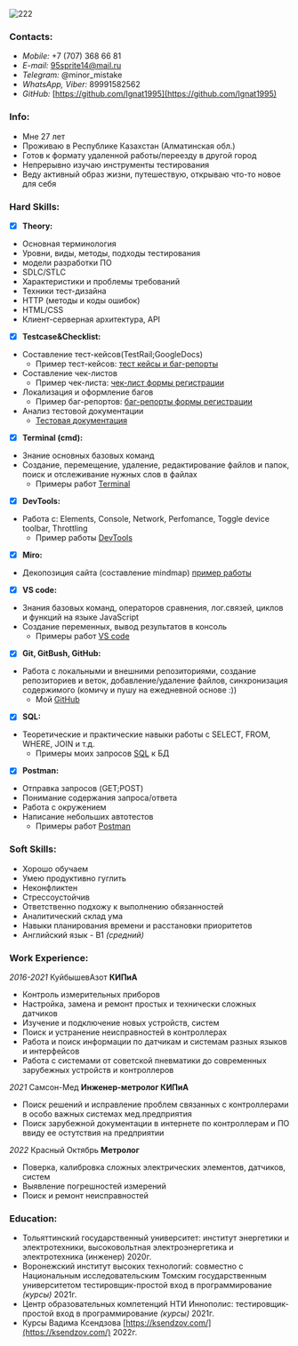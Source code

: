    ![222](https://user-images.githubusercontent.com/116075812/200736930-4f2e34e1-045f-49bf-b153-1a4d0103a82a.png)

### Contacts:                                      

- *Mobile:* +7 (707) 368 66 81                                                   
- *E-mail:* 95sprite14@mail.ru                                 
- *Telegram:* @minor_mistake
- *WhatsApp, Viber:* 89991582562
- *GitHub:* [https://github.com/Ignat1995](https://github.com/Ignat1995) 

### Info:
- Мне 27 лет
- Проживаю в Республике Казахстан (Алматинская обл.)
- Готов к формату удаленной работы/переезду в другой город
- Непрерывно изучаю инструменты тестирования
- Веду активный образ жизни, путешествую, открываю что-то новое для себя

### Hard Skills:
- [x] **Theory:**
- Основная терминология 
- Уровни, виды, методы, подходы тестирования
- модели разработки ПО
- SDLC/STLC
- Характеристики и проблемы требований
- Техники тест-дизайна
- HTTP (методы и коды ошибок)
- HTML/CSS
- Клиент-серверная архитектура, API 

- [x] **Testcase&Checklist:**
- Составление тест-кейсов(TestRail;GoogleDocs)
  - Пример тест-кейсов: [тест кейсы и баг-репорты](https://docs.google.com/spreadsheets/d/1pREPjtdDtNXB-LLr9hpVTsbWP8frbFp_e21R-rZiIYc/edit#gid=0)
- Составление чек-листов
  - Пример чек-листа: [чек-лист формы регистрации](https://docs.google.com/spreadsheets/d/1mYV1ti2Fw7lQYTqO0oiKyAfg9qxLwm0aevDk0C9kxSo/edit#gid=0)
- Локализация и оформление багов
  - Пример баг-репортов: [баг-репорты формы регистрации](https://docs.google.com/spreadsheets/d/1mYV1ti2Fw7lQYTqO0oiKyAfg9qxLwm0aevDk0C9kxSo/edit#gid=753364274)
- Анализ тестовой документации
  - [Тестовая документация](https://docs.google.com/document/d/1jGF0tq0qTNDjJHcJM9VDKCMQIVS7e66vuE1ftSDAY3c/edit)
- [x] **Terminal (cmd):**
- Знание основных базовых команд
- Создание, перемещение, удаление, редактирование файлов и папок, поиск и отслеживание нужных слов в файлах
  - Примеры работ [Terminal](https://github.com/Ignat1995/Terminal)
- [x] **DevTools:**
- Работа с: Elements, Console, Network, Perfomance, Toggle device toolbar, Throttling
  - Пример работы [DevTools](https://disk.yandex.ru/i/j0wKj1PjWvB6iA)
 
- [x] **Miro:**
- Декопозиция сайта (составление mindmap) [пример работы](https://drive.google.com/file/d/117H3i5yWS2pNNsyYBocC0O7b2I8ZUCZn/view?usp=sharing)

- [x] **VS code:** 
- Знания базовых команд, операторов сравнения, лог.связей, циклов и функций на языке JavaScript
- Создание переменных, вывод результатов в консоль
  - Примеры работ [VS code](https://github.com/Ignat1995/JS-code)
- [x] **Git, GitBush, GitHub:**
- Работа с локальными и внешними репозиториями, создание репозиториев и веток, добавление/удаление файлов, синхронизация содержимого (комичу и пушу на ежедневной основе :))
  - Мой [GitHub](https://github.com/Ignat1995)
- [x] **SQL:**
- Теоретические и практические навыки работы с SELECT, FROM, WHERE, JOIN и т.д.
  - Примеры моих запросов [SQL](https://docs.google.com/spreadsheets/d/1ChpphQoKn7e6SGdO7j6_WwY_SONM7A4rSzohOop9ZwA/edit#gid=0)  к БД 
- [x] **Postman:**
- Отправка запросов (GET;POST)
- Понимание содержания запроса/ответа
- Работа с окружением
- Написание небольших автотестов 
  - Примеры работ [Postman](https://github.com/Ignat1995/Postman)

### Soft Skills:
- Хорошо обучаем
- Умею продуктивно гуглить
- Неконфликтен
- Стрессоустойчив
- Ответственно подхожу к выполнению обязанностей
- Аналитический склад ума
- Навыки планирования времени и расстановки приоритетов
- Английский язык - В1 *(средний)*

### Work Experience:
*2016-2021* КуйбышевАзот **КИПиА**
- Контроль измерительных приборов
- Настройка, замена и ремонт простых и технически сложных датчиков
- Изучение и подключение новых устройств, систем
- Поиск и устранение неисправностей в контроллерах
- Работа и поиск информации по датчикам и системам разных языков и интерфейсов 
- Работа с системами от советской пневматики до современных зарубежных устройств и контроллеров

*2021* Самсон-Мед **Инженер-метролог КИПиА**
- Поиск решений и исправление проблем связанных с контроллерами в особо важных системах мед.предприятия
- Поиск зарубежной документации в интернете по контроллерам и ПО ввиду ее остутствия на предприятии

*2022* Красный Октябрь **Метролог**
- Поверка, калибровка сложных электрических элементов, датчиков, систем 
- Выявление погрешностей измерений
- Поиск и ремонт неисправностей

### Education:
- Тольяттинский государственный университет:
институт энергетики и электротехники, высоковольтная электроэнергетика и электротехника
(инженер) 2020г.
- Воронежский институт высоких технологий:
совместно с Национальным исследовательским Томским государственным университетом тестировщик-простой вход в программирование *(курсы)* 2021г.
- Центр образовательных компетенций НТИ
Иннополис: тестировщик-простой вход в программирование *(курсы)* 2021г.
- Курсы Вадима Ксендзова [https://ksendzov.com/](https://ksendzov.com/) 2022г.








